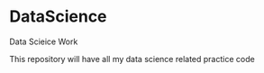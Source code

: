 # DataScience
Data Scieice Work

This repository will have all my data science related practice code
